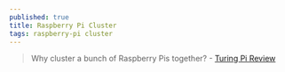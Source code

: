 ```yaml
---
published: true
title: Raspberry Pi Cluster
tags: raspberry-pi cluster
---
```

> Why cluster a bunch of Raspberry Pis together? - [Turing Pi Review](https://www.jeffgeerling.com/blog/2020/raspberry-pi-cluster-episode-6-turing-pi-review)
